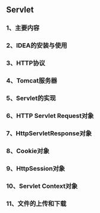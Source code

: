 ## Servlet

### 1、主要内容

### 2、IDEA的安装与使用

### 3、HTTP协议

### 4、Tomcat服务器

### 5、Servlet的实现

### 6、HTTP Servlet Request对象

### 7、HttpServletResponse对象

### 8、Cookie对象

### 9、HttpSession对象

### 10、Servlet Context对象

### 11、文件的上传和下载

 